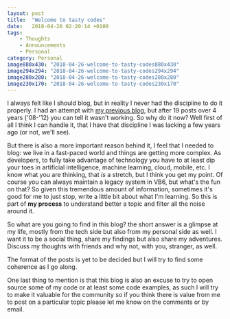 ```yaml
---
layout: post
title:  "Welcome to tasty codes"
date:   2018-04-26 02:20:14 +0100
tags:
    - Thoughts 
    - Announcements
    - Personal
category: Personal 
image880x430: "2018-04-26-welcome-to-tasty-codes880x430"
image294x294: "2018-04-26-welcome-to-tasty-codes294x294"
image280x280: "2018-04-26-welcome-to-tasty-codes280x280"
image230x170: "2018-04-26-welcome-to-tasty-codes230x170"
---
```


I always felt like I should blog, but in reality I never had the discipline to do it properly. I had an attempt with [my previous blog][last-blog], but after 19 posts over 4 years ('08-'12) you can tell it wasn't working. So why do it now? Well first of all I think I can handle it, that I have that discipline I was lacking a few years ago (or not, we'll see). 
<!--more-->
But there is also a more important reason behind it, I feel that I needed to blog: we live in a fast-paced world and things are getting more complex. As developers, to fully take advantage of technology you have to at least dip your toes in artificial intelligence, machine learning, cloud, mobile, etc. I know what you are thinking, that *is* a stretch, but I think you get my point. Of course you can always maintain a legacy system in VB6, but what's the fun on that? So given this tremendous amount of information, sometimes it's good for me to just stop, write a little bit about what I'm learning. So this is part of **my process** to understand better a topic and filter all the noise around it.

So what are you going to find in this blog? the short answer is a glimpse at my life, mostly from the tech side but also from my personal side as well. I want it to be a social thing, share my findings but also share my adventures. Discuss my thoughts with friends and why not, with you, stranger, as well.

The format of the posts is yet to be decided but I will try to find some coherence as I go along.

One last thing to mention is that this blog is also an excuse to try to open source some of my code or at least some code examples, as such I will try to make it valuable for the community so if you think there is value from me to post on a particular topic please let me know on the comments or by email.

[last-blog]: http://spiritconsultingllc.com/fedex
